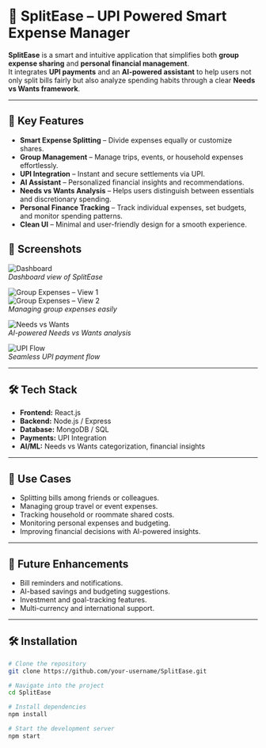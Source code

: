 # 💸 SplitEase – UPI Powered Smart Expense Manager  


**SplitEase** is a smart and intuitive application that simplifies both **group expense sharing** and **personal financial management**.  
It integrates **UPI payments** and an **AI-powered assistant** to help users not only split bills fairly but also analyze spending habits through a clear **Needs vs Wants framework**.  

---

## 🌟 Key Features  

- **Smart Expense Splitting** – Divide expenses equally or customize shares.  
- **Group Management** – Manage trips, events, or household expenses effortlessly.  
- **UPI Integration** – Instant and secure settlements via UPI.  
- **AI Assistant** – Personalized financial insights and recommendations.  
- **Needs vs Wants Analysis** – Helps users distinguish between essentials and discretionary spending.  
- **Personal Finance Tracking** – Track individual expenses, set budgets, and monitor spending patterns.  
- **Clean UI** – Minimal and user-friendly design for a smooth experience.

## 📸 Screenshots  

![Dashboard](https://github.com/user-attachments/assets/5c386c2e-3d01-422a-b5f3-f34ec84de06a)  
*Dashboard view of SplitEase*  

![Group Expenses – View 1](https://github.com/user-attachments/assets/88b9a95d-b647-4922-bd36-c52052375573)  
![Group Expenses – View 2](https://github.com/user-attachments/assets/da7f88ca-b61a-4a96-ac68-db5136578a31)  
*Managing group expenses easily*  

![Needs vs Wants](https://github.com/user-attachments/assets/9ab0701e-0b11-4e79-821c-b2ce3b21e1b4)  
*AI-powered Needs vs Wants analysis*  

![UPI Flow](https://github.com/user-attachments/assets/449077f7-f6d4-4b98-a413-a8cbf2760651)  
*Seamless UPI payment flow*  


---

## 🛠️ Tech Stack  

- **Frontend:** React.js  
- **Backend:** Node.js / Express  
- **Database:** MongoDB / SQL  
- **Payments:** UPI Integration  
- **AI/ML:** Needs vs Wants categorization, financial insights  

---

## 🎯 Use Cases  

- Splitting bills among friends or colleagues.  
- Managing group travel or event expenses.  
- Tracking household or roommate shared costs.  
- Monitoring personal expenses and budgeting.  
- Improving financial decisions with AI-powered insights.  

---

## 🚀 Future Enhancements  

- Bill reminders and notifications.  
- AI-based savings and budgeting suggestions.  
- Investment and goal-tracking features.  
- Multi-currency and international support.  

---

## 🛠️ Installation  

```bash
# Clone the repository
git clone https://github.com/your-username/SplitEase.git  

# Navigate into the project
cd SplitEase  

# Install dependencies
npm install  

# Start the development server
npm start  
